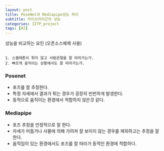 ```yaml
---
layout: post
title: PoseNet과 Mediapipe성능 차이
subtitle: 라이브러리간의 성능
categories: IITP_project
tags: [AI]
---
```


성능을 비교하는 요인 (오픈소스예제 사용)

```

1. 스켈레톤이 튀지 않고 사람관절을 잘 따라가는가.
2. 빠르게 움직이는 상황에서도 잘 따라가는가.
```

### Posenet

- 포즈를 잘 추정한다.
- 특정 자세에서 결과가 튀는 경우가 굉장히 빈번하게 발생한다.
- 동적으로 움직이는 환경에서 적합하지 않은것 같다.


### Mediapipe

- 포즈 추정을 안정적으로 잘 한다.
- 자세가 어둡거나 사물에 의해 가려져 잘 보이지 않는 경우를 제외하고는 추정을 잘 한다.
- 움직임이 있는 환경에서도 포즈를 잘 따라가 동적인 환경에 적합하다.

